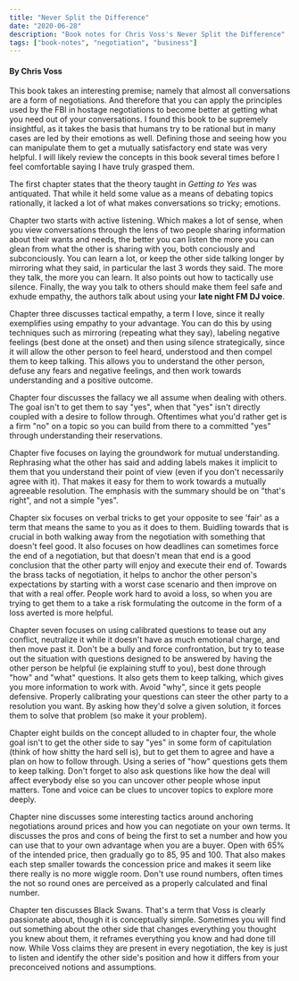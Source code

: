 ```yaml
---
title: "Never Split the Difference"
date: "2020-06-28"
description: "Book notes for Chris Voss's Never Split the Difference"
tags: ["book-notes", "negotiation", "business"]
---
```


#### By Chris Voss

This book takes an interesting premise; namely that almost all conversations are a form of negotiations. And therefore that you can apply the principles used by the FBI in hostage negotiations to become better at getting what you need out of your conversations. I found this book to be supremely insightful, as it takes the basis that humans try to be rational but in many cases are led by their emotions as well. Defining those and seeing how you can manipulate them to get a mutually satisfactory end state was very helpful. I will likely review the concepts in this book several times before I feel comfortable saying I have truly grasped them.

The first chapter states that the theory taught in _Getting to Yes_ was antiquated. That while it held some value as a means of debating topics rationally, it lacked a lot of what makes conversations so tricky; emotions.

Chapter two starts with active listening. Which makes a lot of sense, when you view conversations through the lens of two people sharing information about their wants and needs, the better you can listen the more you can glean from what the other is sharing with you, both conciously and subconciously. You can learn a lot, or keep the other side talking longer by mirroring what they said, in particular the last 3 words they said. The more they talk, the more you can learn. It also points out how to tactically use silence. Finally, the way you talk to others should make them feel safe and exhude empathy, the authors talk about using your **late night FM DJ voice**.

Chapter three discusses tactical empathy, a term I love, since it really exemplifies using empathy to your advantage. You can do this by using techniques such as mirroring (repeating what they say), labeling negative feelings (best done at the onset) and then using silence strategically, since it will allow the other person to feel heard, understood and then compel them to keep talking. This allows you to understand the other person, defuse any fears and negative feelings, and then work towards understanding and a positive outcome.

Chapter four discusses the fallacy we all assume when dealing with others. The goal isn't to get them to say "yes", when that "yes" isn't directly coupled with a desire to follow through. Oftentimes what you'd rather get is a firm "no" on a topic so you can build from there to a committed "yes" through understanding their reservations.

Chapter five focuses on laying the groundwork for mutual understanding. Rephrasing what the other has said and adding labels makes it implicit to them that you understand their point of view (even if you don't necessarily agree with it). That makes it easy for them to work towards a mutually agreeable resolution. The emphasis with the summary should be on "that's right", and not a simple "yes".

Chapter six focuses on verbal tricks to get your opposite to see 'fair' as a term that means the same to you as it does to them. Buidling towards that is crucial in both walking away from the negotiation with something that doesn't feel good. It also focuses on how deadlines can sometimes force the end of a negotiation, but that doesn't mean that end is a good conclusion that the other party will enjoy and execute their end of. Towards the brass tacks of negotiation, it helps to anchor the other person's expectations by starting with a worst case scenario and then improve on that with a real offer. People work hard to avoid a loss, so when you are trying to get them to a take a risk formulating the outcome in the form of a loss averted is more helpful.

Chapter seven focuses on using calibrated questions to tease out any conflict, neutralize it while it doesn't have as much emotional charge, and then move past it. Don't be a bully and force confrontation, but try to tease out the situation with questions designed to be answered by having the other person be helpful (ie explaining stuff to you), best done through "how" and "what" questions. It also gets them to keep talking, which gives you more information to work with. Avoid "why", since it gets people defensive. Properly calibrating your questions can steer the other party to a resolution you want. By asking how they'd solve a given solution, it forces them to solve that problem (so make it your problem).

Chapter eight builds on the concept alluded to in chapter four, the whole goal isn't to get the other side to say "yes" in some form of capitulation (think of how shitty the hard sell is), but to get them to agree and have a plan on how to follow through. Using a series of "how" questions gets them to keep talking. Don't forget to also ask questions like how the deal will affect everybody else so you can uncover other people whose input matters. Tone and voice can be clues to uncover topics to explore more deeply.

Chapter nine discusses some interesting tactics around anchoring negotiations around prices and how you can negotiate on your own terms. It discusses the pros and cons of being the first to set a number and how you can use that to your own advantage when you are a buyer. Open with 65% of the intended price, then gradually go to 85, 95 and 100. That also makes each step smaller towards the concession price and makes it seem like there really is no more wiggle room. Don't use round numbers, often times the not so round ones are perceived as a properly calculated and final number.

Chapter ten discusses Black Swans. That's a term that Voss is clearly passionate about, though it is conceptually simple. Sometimes you will find out something about the other side that changes everything you thought you knew about them, it reframes everything you know and had done till now. While Voss claims they are present in every negotiation, the key is just to listen and identify the other side's position and how it differs from your preconceived notions and assumptions.
